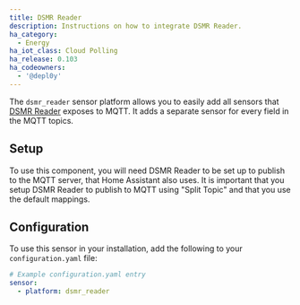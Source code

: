 ```yaml
---
title: DSMR Reader
description: Instructions on how to integrate DSMR Reader.
ha_category:
  - Energy
ha_iot_class: Cloud Polling
ha_release: 0.103
ha_codeowners:
  - '@depl0y'
---
```


The `dsmr_reader` sensor platform allows you to easily add all sensors that [DSMR Reader](https://dsmr-reader.readthedocs.io/en/latest/) exposes to MQTT. It adds a separate sensor for every field in the MQTT topics.

## Setup

To use this component, you will need DSMR Reader to be set up to publish to the MQTT server, that Home Assistant also uses. It is important that you setup DSMR Reader to publish to MQTT using "Split Topic" and that you use the default mappings.

## Configuration

To use this sensor in your installation, add the following to your `configuration.yaml` file:

```yaml
# Example configuration.yaml entry
sensor:
  - platform: dsmr_reader
```
